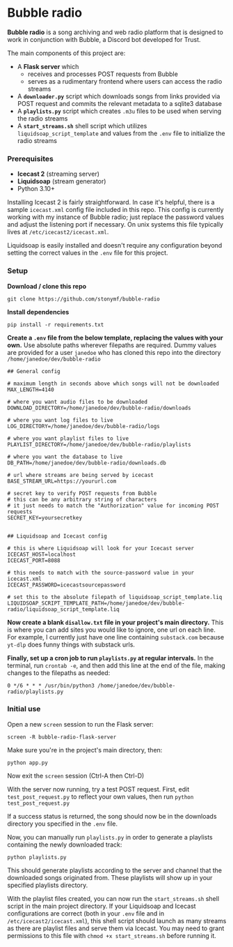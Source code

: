# Bubble radio

**Bubble radio** is a song archiving and web radio platform that is designed to work in conjunction with Bubble, a Discord bot developed for Trust.

The main components of this project are:

- A **Flask server** which 
	- receives and processes POST requests from Bubble
	- serves as a rudimentary frontend where users can access the radio streams
- A **`downloader.py`** script which downloads songs from links provided via POST request and commits the relevant metadata to a sqlite3 database
- A **`playlists.py`** script which creates `.m3u` files to be used when serving the radio streams
- A **`start_streams.sh`** shell script which utilizes `liquidsoap_script_template` and values from the `.env` file to initialize the radio streams

### Prerequisites

- **Icecast 2** (streaming server)
- **Liquidsoap** (stream generator)
- Python 3.10+

Installing Icecast 2 is fairly straightforward. In case it's helpful, there is a sample `icecast.xml` config file included in this repo. This config is currently working with my instance of Bubble radio; just replace the password values and adjust the listening port if necessary. On unix systems this file typically lives at `/etc/icecast2/icecast.xml`.

Liquidsoap is easily installed and doesn't require any configuration beyond setting the correct values in the `.env` file for this project.

### Setup

**Download / clone this repo**

`git clone https://github.com/stonymf/bubble-radio`

**Install dependencies**

`pip install -r requirements.txt`

**Create a `.env` file from the below template, replacing the values with your own.** Use absolute paths wherever filepaths are required. Dummy values are provided for a user `janedoe` who has cloned this repo into the directory `/home/janedoe/dev/bubble-radio`

```
## General config

# maximum length in seconds above which songs will not be downloaded
MAX_LENGTH=4140

# where you want audio files to be downloaded
DOWNLOAD_DIRECTORY=/home/janedoe/dev/bubble-radio/downloads

# where you want log files to live
LOG_DIRECTORY=/home/janedoe/dev/bubble-radio/logs

# where you want playlist files to live
PLAYLIST_DIRECTORY=/home/janedoe/dev/bubble-radio/playlists

# where you want the database to live
DB_PATH=/home/janedoe/dev/bubble-radio/downloads.db

# url where streams are being served by icecast
BASE_STREAM_URL=https://yoururl.com

# secret key to verify POST requests from Bubble
# this can be any arbitrary string of characters
# it just needs to match the "Authorization" value for incoming POST requests
SECRET_KEY=yoursecretkey


## Liquidsoap and Icecast config

# this is where Liquidsoap will look for your Icecast server
ICECAST_HOST=localhost
ICECAST_PORT=8088

# this needs to match with the source-password value in your icecast.xml
ICECAST_PASSWORD=icecastsourcepassword

# set this to the absolute filepath of liquidsoap_script_template.liq
LIQUIDSOAP_SCRIPT_TEMPLATE_PATH=/home/janedoe/dev/bubble-radio/liquidsoap_script_template.liq
```

**Now create a blank `disallow.txt` file in your project's main directory.** This is where you can add sites you would like to ignore, one url on each line. For example, I currently just have one line containing `substack.com` because `yt-dlp` does funny things with substack urls.

**Finally, set up a cron job to run `playlists.py` at regular intervals.** In the terminal, run `crontab -e`, and then add this line at the end of the file, making changes to the filepaths as needed:

`0 */6 * * * /usr/bin/python3 /home/janedoe/dev/bubble-radio/playlists.py`

### Initial use

Open a new `screen` session to run the Flask server:

`screen -R bubble-radio-flask-server`

Make sure you're in the project's main directory, then:

`python app.py`

Now exit the `screen` session (Ctrl-A then Ctrl-D)

With the server now running, try a test POST request. First, edit `test_post_request.py` to reflect your own values, then run `python test_post_request.py`

If a success status is returned, the song should now be in the downloads directory you specified in the `.env` file.

Now, you can manually run `playlists.py` in order to generate a playlists containing the newly downloaded track:

`python playlists.py`

This should generate playlists according to the server and channel that the downloaded songs originated from. These playlists will show up in your specified playlists directory.

With the playlist files created, you can now run the `start_streams.sh` shell script in the main project directory. If your Liquidsoap and Icecast configurations are correct (both in your `.env` file and in `/etc/icecast2/icecast.xml`), this shell script should launch as many streams as there are playlist files and serve them via Icecast. You may need to grant permissions to this file with `chmod +x start_streams.sh` before running it.